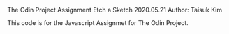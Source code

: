 The Odin Project Assignment
Etch a Sketch
2020.05.21
Author: Taisuk Kim

This code is for the Javascript Assignmet for The Odin Project.
